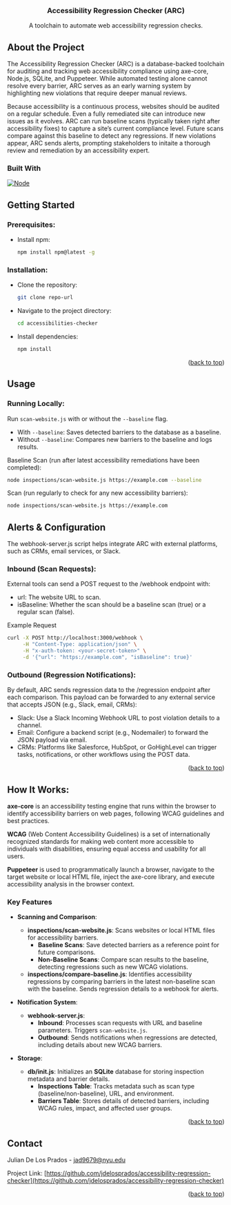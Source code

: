 <a id="readme-top"></a>
<!-- PROJECT LOGO -->
<br />
<div align="center">
  <h3 align="center">Accessibility Regression Checker (ARC) </h3>

  <p align="center">
    A toolchain to automate web accessibility regression checks.
    <br />
  </p>
</div>

<!-- ABOUT THE PROJECT -->
## About the Project

The Accessibility Regression Checker (ARC) is a database-backed toolchain for auditing and tracking web accessibility compliance using axe-core, Node.js, SQLite, and Puppeteer. While automated testing alone cannot resolve every barrier, ARC serves as an early warning system by highlighting new violations that require deeper manual reviews.

Because accessibility is a continuous process, websites should be audited on a regular schedule. Even a fully remediated site can introduce new issues as it evolves. ARC can run baseline scans (typically taken right after accessibility fixes) to capture a site’s current compliance level. Future scans compare against this baseline to detect any regressions. If new violations appear, ARC sends alerts, prompting stakeholders to initaite a thorough review and remediation by an accessibility expert.

### Built With
[![Node][Node.js]][Node-url]

<!-- GETTING STARTED -->
## Getting Started

### Prerequisites:

* Install npm:
  ```sh
  npm install npm@latest -g
  ```

### Installation:

* Clone the repository:
  ```sh
  git clone repo-url
  ```

* Navigate to the project directory:
  ```sh
  cd accessibilities-checker
  ```

* Install dependencies:
  ```sh
  npm install
  ```

<p align="right">(<a href="#readme-top">back to top</a>)</p>

<!-- USAGE EXAMPLES -->
## Usage

### Running Locally:

Run `scan-website.js` with or without the `--baseline` flag.
- With `--baseline`: Saves detected barriers to the database as a baseline.
- Without `--baseline`: Compares new barriers to the baseline and logs results.

Baseline Scan (run after latest accessibility remediations have been completed):
```sh
node inspections/scan-website.js https://example.com --baseline
```

Scan (run regularly to check for any new accessibility barriers):
```sh
node inspections/scan-website.js https://example.com
```

## Alerts & Configuration

The webhook-server.js script helps integrate ARC with external platforms, such as CRMs, email services, or Slack.

### Inbound (Scan Requests):

External tools can send a POST request to the /webhook endpoint with:
- url: The website URL to scan.
- isBaseline: Whether the scan should be a baseline scan (true) or a regular scan (false).

Example Request

```sh
curl -X POST http://localhost:3000/webhook \
     -H "Content-Type: application/json" \
     -H "x-auth-token: <your-secret-token>" \
     -d '{"url": "https://example.com", "isBaseline": true}'
```
### Outbound (Regression Notifications):

By default, ARC sends regression data to the /regression endpoint after each comparison. This payload can be forwarded to any external service that accepts JSON (e.g., Slack, email, CRMs):
- Slack: Use a Slack Incoming Webhook URL to post violation details to a channel.
- Email: Configure a backend script (e.g., Nodemailer) to forward the JSON payload via email.
- CRMs: Platforms like Salesforce, HubSpot, or GoHighLevel can trigger tasks, notifications, or other workflows using the POST data.

<p align="right">(<a href="#readme-top">back to top</a>)</p> <!-- HOW IT WORKS -->

<!-- HOW IT WORKS -->
## How It Works:

**axe-core** is an accessibility testing engine that runs within the browser to identify accessibility barriers on web pages, following WCAG guidelines and best practices.

**WCAG** (Web Content Accessibility Guidelines) is a set of internationally recognized standards for making web content more accessible to individuals with disabilities, ensuring equal access and usability for all users.

**Puppeteer** is used to programmatically launch a browser, navigate to the target website or local HTML file, inject the axe-core library, and execute accessibility analysis in the browser context.
### Key Features

- **Scanning and Comparison**:
    
    - **inspections/scan-website.js**: Scans websites or local HTML files for accessibility barriers.
        - **Baseline Scans**: Save detected barriers as a reference point for future comparisons.
        - **Non-Baseline Scans**: Compare scan results to the baseline, detecting regressions such as new WCAG violations.
    - **inspections/compare-baseline.js**: Identifies accessibility regressions by comparing barriers in the latest non-baseline scan with the baseline. Sends regression details to a webhook for alerts.
- **Notification System**:
    
    - **webhook-server.js**:
        - **Inbound**: Processes scan requests with URL and baseline parameters. Triggers `scan-website.js`.
        - **Outbound**: Sends notifications when regressions are detected, including details about new WCAG barriers.
- **Storage**:
    
    - **db/init.js**: Initializes an **SQLite** database for storing inspection metadata and barrier details.
        - **Inspections Table**: Tracks metadata such as scan type (baseline/non-baseline), URL, and environment.
        - **Barriers Table**: Stores details of detected barriers, including WCAG rules, impact, and affected user groups.

<p align="right">(<a href="#readme-top">back to top</a>)</p>

<!-- CONTACT -->
## Contact

Julian De Los Prados - jad9679@nyu.edu

Project Link: [https://github.com/jdelosprados/accessibility-regression-checker](https://github.com/jdelosprados/accessibility-regression-checker)

<p align="right">(<a href="#readme-top">back to top</a>)</p>

<!-- MARKDOWN LINKS & IMAGES -->
[Node.js]: https://img.shields.io/badge/node.js-339933?style=for-the-badge&logo=Node.js&logoColor=white
[Node-url]: https://nodejs.org
